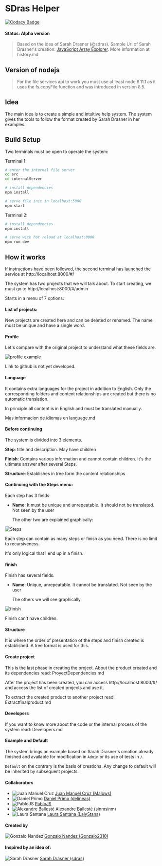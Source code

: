 # SDras Helper

[![Codacy Badge](https://api.codacy.com/project/badge/Grade/1725baabb7114607bbd116f394f06e00)](https://www.codacy.com/app/godan2310/SDras-Helper?utm_source=github.com&amp;utm_medium=referral&amp;utm_content=Gonzalo2310/SDras-Helper&amp;utm_campaign=Badge_Grade)

#### Status: Alpha version

> Based on the idea of Sarah Drasner (@sdras). Sample Url of Sarah Drasner's creation: [JavaScript Array Explorer](https://codepen.io/sdras/full/gogVRX/). More information at history.md

## Version of nodejs

> For the file services api to work you must use at least node 8.11.1 as it uses the fs.copyFile function and was introduced in version 8.5.

## Idea

The main idea is to create a simple and intuitive help system. The system gives the tools to follow the format created by Sarah Drasner in her examples.

## Build Setup

Two terminals must be open to operate the system:

Terminal 1:

``` bash
# enter the internal file server
cd src
cd internalServer

# install dependencies
npm install

# serve file init in localhost:5000
npm start
```
Terminal 2:
``` bash
# install dependencies
npm install

# serve with hot reload at localhost:8000
npm run dev
```

## How it works

If instructions have been followed, the second terminal has launched the service at http://localhost:8000/#/

The system has two projects that we will talk about. To start creating, we must go to http://localhost:8000/#/admin

Starts in a menu of 7 options:

#### List of projects:

New projects are created here and can be deleted or renamed.
The name must be unique and have a single word.

#### Profile

Let's compare with the original project to understand what these fields are.

![profile example](images/profile.png)

Link to github is not yet developed.

#### Language

It contains extra languages for the project in addition to English. Only the corresponding folders and content relationships are created but there is no automatic translation.

In principle all content is in English and must be translated manually.

Mas informacion de idiomas en language.md

#### Before continuing

The system is divided into 3 elements.

**Step**: title and description. May have children

**Finish**: Contains various information and cannot contain children. It's the ultimate answer after several Steps.

**Structure**: Establishes in tree form the content relationships

#### Continuing with the Steps menu:

Each step has 3 fields: 

* **Name**: It must be unique and unrepeatable. It should not be translated. Not seen by the user

  The other two are explained graphically:

![Steps](images/steps.png)

Each step can contain as many steps or finish as you need. There is no limit to recursiveness.

It's only logical that I end up in a finish.

####  finish

Finish has several fields. 

* **Name**: Unique, unrepeatable. It cannot be translated. Not seen by the user

  The others we will see graphically

![finish](images/finish.png)

Finish can't have children.

#### Structure

It is where the order of presentation of the steps and finish created is established. A tree format is used for this.

#### Create project

This is the last phase in creating the project. About the product created and its dependencies read: ProyectDependencies.md

After the project has been created, you can access http://localhost:8000/#/ and access the list of created projects and use it.

To extract the created product to another project read: Extractfinalproduct.md

#### Developers

If you want to know more about the code or the internal process of the system read: Developers.md

#### Example and Default

The system brings an example based on Sarah Drasner's creation already finished and available for modification in `Admin` or its use of tests in `/`.

`Default` on the contrary is the basis of creations. Any change to default will be inherited by subsequent projects.

#### Collaborators 

* ![Juan Manuel Cruz](https://avatars0.githubusercontent.com/u/4992593?s=60&v=4) [Juan Manuel Cruz (Malows)](https://github.com/Malows)
* ![Daniel Primo](https://avatars1.githubusercontent.com/u/1122071?s=60&v=4) [Daniel Primo (delineas)](https://github.com/delineas) 
* ![PabloJS](https://avatars1.githubusercontent.com/u/25794960?s=60&v=4) [PabloJS](https://github.com/PabloJS) 
* ![Alexandre Ballesté](https://avatars0.githubusercontent.com/u/1745437?s=60&v=4) [Alexandre Ballesté (sinmsinm)](https://github.com/sinmsinm) 
* ![Laura Santana](https://avatars2.githubusercontent.com/u/11777927?s=60&v=4) [Laura Santana (LalyStana)](https://github.com/LalyStana)

#### Created by 
![Gonzalo Nandez](https://avatars0.githubusercontent.com/u/6000947?s=60&v=4) [Gonzalo Nandez (Gonzalo2310)](https://github.com/Gonzalo2310)

#### Inspired by an idea of:
![Sarah Drasner](https://avatars2.githubusercontent.com/u/2281088?s=60&v=4) [Sarah Drasner (sdras)](https://github.com/sdras)


